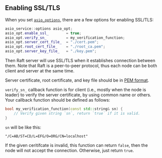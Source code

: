 Enabling SSL/TLS
----------------

When you set [`asio_options`](../include/asio_service_options.hxx), there are a few options for enabling SSL/TLS:
```C++
asio_service::options asio_opt;
asio_opt.enable_ssl_        = true;
asio_opt.verify_sn_         = my_verification_function;
asio_opt.server_cert_file_  = "./cert.pem";
asio_opt.root_cert_file_    = "./root_ca.pem";
asio_opt.server_key_file_   = "./key.pem";
```

Then Raft server will use SSL/TLS when it establishes connection between them. Note that Raft is a peer-to-peer protocol, thus each node can be both client and server at the same time.

Server certificate, root certificate, and key file should be in [PEM format](https://en.wikipedia.org/wiki/Privacy-Enhanced_Mail).

`verify_sn_` callback function is for client (i.e., mostly when the node is leader) to verify the server certificate, by using common name or others. Your callback function should be defined as follows:
```C++
bool my_verification_function(const std::string& sn) {
    // Verify given string `sn`, return `true` if it is valid.
}
```

`sn` will be like this:
```
"/C=AB/ST=CD/L=EFG/O=ORG/CN=localhost"
```

If the given ceritifcate is invalid, this function can return `false`, then the node will not accept the connection. Otherwise, just return `true`.
